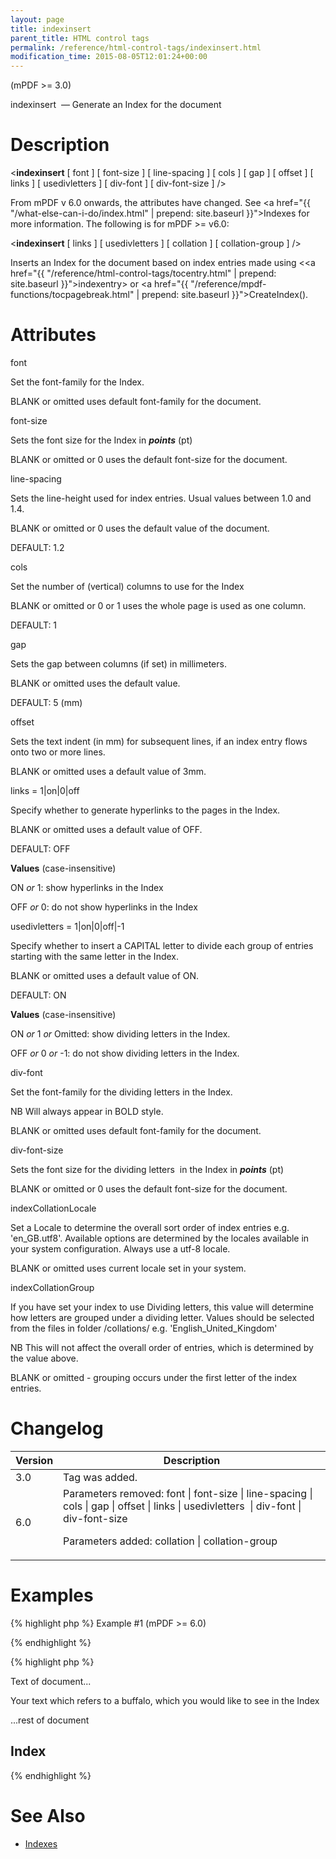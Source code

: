 ```yaml
---
layout: page
title: indexinsert
parent_title: HTML control tags
permalink: /reference/html-control-tags/indexinsert.html
modification_time: 2015-08-05T12:01:24+00:00
---
```


(mPDF &gt;= 3.0)

indexinsert  — Generate an Index for the document

# Description

&lt;**indexinsert** [ <span class="parameter">font</span> ] [ <span class="parameter">font-size</span> ] [ <span class="parameter">line-spacing</span> ] [ <span class="parameter">cols</span> ] [ <span class="parameter">gap</span> ] [ <span class="parameter">offset</span> ] [ <span class="parameter">links</span> ] [ <span class="parameter">usedivletters</span> ] [ <span class="parameter">div-font</span> ] [ <span class="parameter">div-font-size</span> ] /&gt;

From mPDF v 6.0 onwards, the attributes have changed. See <a href="{{ "/what-else-can-i-do/index.html" | prepend: site.baseurl }}">Indexes</a> for more information. The following is for mPDF &gt;= v6.0:

&lt;**indexinsert** [ <span class="parameter">links</span> ] [ <span class="parameter">usedivletters</span> ] [ <span class="parameter">collation</span> ] [ <span class="parameter">collation-group</span> ] /&gt;

Inserts an Index for the document based on index entries made using &lt;<a href="{{ "/reference/html-control-tags/tocentry.html" | prepend: site.baseurl }}">indexentry</a>&gt; or <a href="{{ "/reference/mpdf-functions/tocpagebreak.html" | prepend: site.baseurl }}">CreateIndex()</a>.

# Attributes

<span class="parameter">font </span>

Set the font-family for the Index.

<span class="smallblock">BLANK</span> or omitted uses default font-family for the document.

<span class="parameter">font-size</span>

Sets the font size for the Index in ***points*** (pt)

<span class="smallblock">BLANK</span> or omitted or 0 uses the default font-size for the document.

<span class="parameter">line-spacing</span>

Sets the line-height used for index entries. Usual values between 1.0 and 1.4.

<span class="smallblock">BLANK</span> or omitted or 0 uses the default value of the document.

<span class="smallblock">DEFAULT</span>: 1.2

<span class="parameter">cols</span>

Set the number of (vertical) columns to use for the Index

<span class="smallblock">BLANK</span> or omitted or 0 or 1 uses the whole page is used as one column.

<span class="smallblock">DEFAULT</span>: 1

<span class="parameter">gap</span>

Sets the gap between columns (if set) in millimeters.

<span class="smallblock">BLANK</span> or omitted uses the default value.

<span class="smallblock">DEFAULT</span>: 5 (mm)

<span class="parameter">offset</span>

Sets the text indent (in mm) for subsequent lines, if an index entry flows onto two or more lines.

<span class="smallblock">BLANK</span> or omitted uses a default value of 3mm.

<span class="parameter">links </span> = 1|on|0|off

Specify whether to generate hyperlinks to the pages in the Index.

<span class="smallblock">BLANK</span> or omitted uses a default value of OFF.

<span class="smallblock">DEFAULT</span>: OFF

**Values** (case-insensitive)

ON *or* 1: show hyperlinks in the Index

OFF *or* 0: do not show hyperlinks in the Index

<span class="parameter">usedivletters </span>= 1|on|0|off|-1

Specify whether to insert a CAPITAL letter to divide each group of entries starting with the same letter in the Index.

<span class="smallblock">BLANK</span> or omitted uses a default value of ON.

<span class="smallblock">DEFAULT</span>: ON

**Values** (case-insensitive)

ON *or* 1 *or* Omitted: show dividing letters in the Index.

OFF *or* 0 *or* -1: do not show dividing letters in the Index.

<span class="parameter">div-font </span>

Set the font-family for the dividing letters in the Index.

NB Will always appear in <span class="smallblock">BOLD</span> style.

<span class="smallblock">BLANK</span> or omitted uses default font-family for the document.

<span class="parameter">div-font-size</span>

Sets the font size for the dividing letters  in the Index in ***points*** (pt)

<span class="smallblock">BLANK</span> or omitted or 0 uses the default font-size for the document.

<span class="parameter"><span class="parameter">indexCollationLocale</span> </span>

Set a Locale to determine the overall sort order of index entries e.g. 'en_GB.utf8'. Available options are determined by the locales available in your system configuration. Always use a utf-8 locale.

<span class="smallblock">BLANK</span> or omitted uses current locale set in your system.

<span class="parameter"><span class="parameter">indexCollationGroup</span> </span>

If you have set your index to use Dividing letters, this value will determine how letters are grouped under a dividing letter. Values should be selected from the files in folder <span class="filename">/collations/</span> e.g. 'English_United_Kingdom'

NB This will not affect the overall order of entries, which is determined by the value above.

<span class="smallblock">BLANK</span> or omitted - grouping occurs under the first letter of the index entries.

# Changelog

<table class="table"> <thead>
<tr> <th>Version</th><th>Description</th> </tr>
</thead> <tbody>
<tr>
<td>3.0</td>
<td>Tag was added.</td>
</tr>
<tr>
<td>6.0</td>
<td>Parameters removed: <span class="parameter">font</span> | <span class="parameter">font-size</span> | <span class="parameter">line-spacing</span> | <span class="parameter">cols</span> | <span class="parameter">gap</span> | <span class="parameter">offset</span> | <span class="parameter">links </span>| <span class="parameter">usedivletters</span> <span class="parameter"> </span>| <span class="parameter">div-font</span><span class="parameter"> <span class="parameter"></span>| div-font-size</span>

Parameters added: <span class="parameter">collation</span> | <span class="parameter">collation-group</span></td>
</tr>
</tbody> </table>

# Examples

{% highlight php %}
Example #1 (mPDF >= 6.0)

{% endhighlight %}

{% highlight php %}
<html>

Text of document...

<indexentry content="Buffalo" />Your text which refers to a buffalo, which you would like to see in the Index

...rest of document

<pagebreak />

<h2>Index</h2>

<indexinsert usedivletters="on" links="on" collation="en_US.utf8" collation-group="English_United_States"/>

</html>
{% endhighlight %}

# See Also

<ul>
<li class="manual_boxlist"><a href="{{ "/what-else-can-i-do/index.html" | prepend: site.baseurl }}">Indexes</a></li>
</ul>
